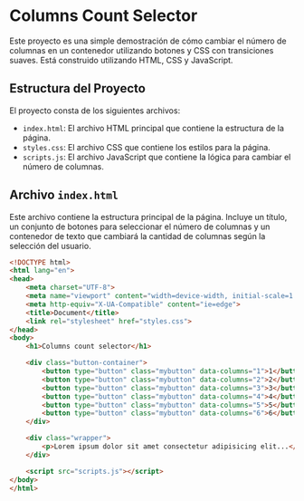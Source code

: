 # Columns Count Selector

Este proyecto es una simple demostración de cómo cambiar el número de columnas en un contenedor utilizando botones y CSS con transiciones suaves. Está construido utilizando HTML, CSS y JavaScript.

## Estructura del Proyecto

El proyecto consta de los siguientes archivos:

- `index.html`: El archivo HTML principal que contiene la estructura de la página.
- `styles.css`: El archivo CSS que contiene los estilos para la página.
- `scripts.js`: El archivo JavaScript que contiene la lógica para cambiar el número de columnas.

## Archivo `index.html`

Este archivo contiene la estructura principal de la página. Incluye un título, un conjunto de botones para seleccionar el número de columnas y un contenedor de texto que cambiará la cantidad de columnas según la selección del usuario.

```html
<!DOCTYPE html>
<html lang="en">
<head>
    <meta charset="UTF-8">
    <meta name="viewport" content="width=device-width, initial-scale=1.0">
    <meta http-equiv="X-UA-Compatible" content="ie=edge">
    <title>Document</title>
    <link rel="stylesheet" href="styles.css">
</head>
<body>
    <h1>Columns count selector</h1>

    <div class="button-container">
        <button type="button" class="mybutton" data-columns="1">1</button>
        <button type="button" class="mybutton" data-columns="2">2</button>
        <button type="button" class="mybutton" data-columns="3">3</button>
        <button type="button" class="mybutton" data-columns="4">4</button>
        <button type="button" class="mybutton" data-columns="5">5</button>
        <button type="button" class="mybutton" data-columns="6">6</button>
    </div>

    <div class="wrapper">
        <p>Lorem ipsum dolor sit amet consectetur adipisicing elit...</p>
    </div>

    <script src="scripts.js"></script>
</body>
</html>

